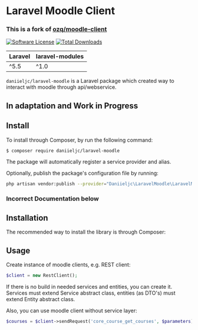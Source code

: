 # Laravel Moodle Client

### This is a fork of [ozq/moodle-client](https://github.com/ozq/moodle-client)

[![Software License](https://img.shields.io/badge/license-MIT-brightgreen.svg?style=flat-square)](LICENSE.md)
[![Total Downloads](https://img.shields.io/packagist/dt/daniieljc/laravel-moodle.svg?style=flat-square)](https://packagist.org/packages/daniieljc/laravel-moodle)

| **Laravel**  |  **laravel-modules** |
|---|---|
| ^5.5  | ^1.0  |

`daniieljc/laravel-moodle` is a Laravel package which created way to interact with moodle through api/webservice.

## In adaptation and Work in Progress

## Install
To install through Composer, by run the following command:
```
$ composer require daniieljc/laravel-moodle
```
The package will automatically register a service provider and alias.

Optionally, publish the package's configuration file by running:

``` bash
php artisan vendor:publish --provider="Daniieljc\LaravelMoodle\LaravelMoodleServiceProvider"
```

### Incorrect Documentation below

## Installation
The recommended way to install the library is through Composer:


## Usage

Create instance of moodle clients, e.g. REST client:
```php
$client = new RestClient();
```

If there is no build in needed services and entities, you can create it.  
Services must extend Service abstract class, entities (as DTO's) must extend Entity abstract class.

Also, you can use moodle client without service layer:
```php
$courses = $client->sendRequest('core_course_get_courses', $parameters);
```
